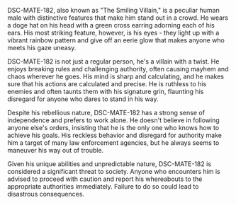 DSC-MATE-182, also known as "The Smiling Villain," is a peculiar human male with distinctive features that make him stand out in a crowd. He wears a doge hat on his head with a green cross earring adorning each of his ears. His most striking feature, however, is his eyes - they light up with a vibrant rainbow pattern and give off an eerie glow that makes anyone who meets his gaze uneasy. 

DSC-MATE-182 is not just a regular person, he's a villain with a twist. He enjoys breaking rules and challenging authority, often causing mayhem and chaos wherever he goes. His mind is sharp and calculating, and he makes sure that his actions are calculated and precise. He is ruthless to his enemies and often taunts them with his signature grin, flaunting his disregard for anyone who dares to stand in his way.

Despite his rebellious nature, DSC-MATE-182 has a strong sense of independence and prefers to work alone. He doesn't believe in following anyone else's orders, insisting that he is the only one who knows how to achieve his goals. His reckless behavior and disregard for authority make him a target of many law enforcement agencies, but he always seems to maneuver his way out of trouble.

Given his unique abilities and unpredictable nature, DSC-MATE-182 is considered a significant threat to society. Anyone who encounters him is advised to proceed with caution and report his whereabouts to the appropriate authorities immediately. Failure to do so could lead to disastrous consequences.